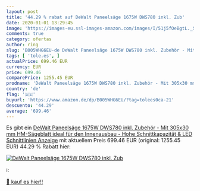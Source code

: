 ```yaml
---
layout: post
title: '44.29 % rabat auf DeWalt Paneelsäge 1675W DWS780 inkl. Zub'
date: 2020-01-01 13:29:45
image: 'https://images-eu.ssl-images-amazon.com/images/I/51j5fOeBgtL._SL200_.jpg'
comments: true
category: ofertas
author: ring
slug: 'B005WHG6EU-de DeWalt Paneelsäge 1675W DWS780 inkl. Zubehör - Mit 305x30...'
tags: [ 'tole.es', ]
actualPrice: 699.46 EUR
currency: EUR
price: 699.46
comparePrice: 1255.45 EUR
prodname: 'DeWalt Paneelsäge 1675W DWS780 inkl. Zubehör - Mit 305x30 mm HM-Sägeblatt ideal für den Innenausbau - Hohe Schnittkapazität & LED Schnittlinien Anzeige'
country: 'de'
flag: '🇩🇪'
buyurl: 'https://www.amazon.de/dp/B005WHG6EU/?tag=tolees0ca-21'
descuento: '44.29'
average: '699.46'
---
```


Es gibt ein [DeWalt Paneelsäge 1675W DWS780 inkl. Zubehör - Mit 305x30 mm HM-Sägeblatt ideal für den Innenausbau - Hohe Schnittkapazität & LED Schnittlinien Anzeige](https://www.amazon.de/dp/B005WHG6EU/?tag=tolees0ca-21) mit aktuellem Preis 699.46 EUR (original: 1255.45 EUR) 44.29 % Rabatt hier:

[![DeWalt Paneelsäge 1675W DWS780 inkl. Zub](https://images-eu.ssl-images-amazon.com/images/I/51j5fOeBgtL._SL200_.jpg)](https://www.amazon.de/dp/B005WHG6EU/?tag=tolees0ca-21)

ℹ️:


[🛒 kauf es hier!!](https://www.amazon.de/dp/B005WHG6EU/?tag=tolees0ca-21)
